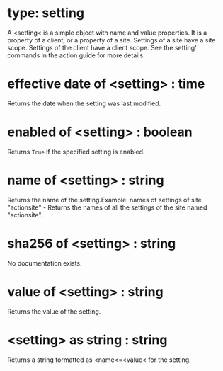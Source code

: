 # type: setting

A &lt;setting&lt; is a simple object with name and value properties. It is a property of a client, or a property of a site. Settings of a site have a site scope. Settings of the client have a client scope.  See the  setting&#39; commands in the action guide for more details.

# effective date of &lt;setting&gt; : time

Returns the date when the setting was last modified.

# enabled of &lt;setting&gt; : boolean

Returns `True` if the specified setting is enabled.

# name of &lt;setting&gt; : string

Returns the name of the setting.Example: names of settings of site "actionsite" - Returns the names of all the settings of the site named "actionsite".

# sha256 of &lt;setting&gt; : string

No documentation exists.

# value of &lt;setting&gt; : string

Returns the value of the setting.

# &lt;setting&gt; as string : string

Returns a string formatted as &lt;name&lt;=&lt;value&lt; for the setting.
